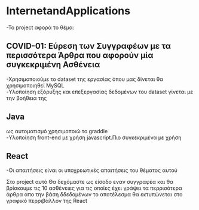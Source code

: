 # InternetandApplications
-Το project αφορά το θέμα:<br />
## COVID-01: Εύρεση των Συγγραφέων με τα περισσότερα Άρθρα που αφορούν μία συγκεκριμένη Ασθένεια <br />
-Χρησιμοποιούμε το dataset της εργασίας όπου μας δίνεται θα χρησιμοποιηθεί MySQL<br />
-Υλοποίηση εξόρυξης και επεξεργασίας δεδομένων του dataset γίνεται με την βοήθεια της 
## Java <br />
ως αυτοματισμό χρησιμοποιώ το graddle<br />
-Υλοποίηση front-end με χρήση javascript.Πιο συγκεκριμένα με χρήση 
## React <br />
-Οι απαιτήσεις είναι οι υποχρεωτικές απαιτήσεις του θέματος αυτού

Στο project αυτό Θα δεχόμαστε ως είσοδο εναν συγγραφέα και θα βρίσκουμε τις 10 ασθένειες για τις οποίες έχει γράψει τα περρισότερα άρθρα απο την βάση δδεδομένων το αποτέλεσμα θα εκτυπώνεται στο γραφικό περριβάλλον της React
